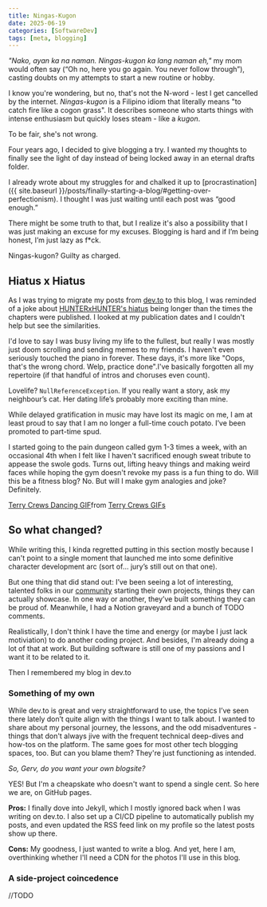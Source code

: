 ```yaml
---
title: Ningas-Kugon
date: 2025-06-19
categories: [SoftwareDev]
tags: [meta, blogging]
---
```


_"Nako, ayan ka na naman. Ningas-kugon ka lang naman eh,"_ my mom would often say (“Oh no, here you go again. You never follow through”), casting doubts on my attempts to start a new routine or hobby.

I know you're wondering, but no, that's not the N-word - lest I get cancelled by the internet.
_Ningas-kugon_ is a Filipino idiom that literally means "to catch fire like a cogon grass". It describes someone who starts things with intense enthusiasm but quickly loses steam - like a _kugon_.

To be fair, she's not wrong.

Four years ago, I decided to give blogging a try. I wanted my thoughts to finally see the light of day instead of being locked away in an eternal drafts folder.

I already wrote about my struggles for and chalked it up to [procrastination]({{ site.baseurl }}/posts/finally-starting-a-blog/#getting-over-perfectionism). I thought I was just waiting until each post was “good enough.”

There might be some truth to that, but I realize it's also a possibility that I was just making an excuse for my excuses.
Blogging is hard and if I’m being honest, I’m just lazy as f*ck.

Ningas-kugon? Guilty as charged.

## Hiatus x Hiatus

As I was trying to migrate my posts from [dev.to](https://dev.to/gervg) to this blog, I was reminded of a joke about [HUNTERxHUNTER's hiatus](https://hiatus-hiatus.github.io/) being longer than the times the chapters were published. I looked at my publication dates and I couldn't help but see the similarities.

I'd love to say I was busy living my life to the fullest, but really I was mostly just doom scrolling and sending memes to my friends. I haven't even seriously touched the piano in forever. These days, it's more like "Oops, that's the wrong chord. Welp, practice done".I've basically forgotten all my repertoire (if that handful of intros and choruses even count).

Lovelife? `NullReferenceException`.
If you really want a story, ask my neighbour’s cat. Her dating life’s probably more exciting than mine.

While delayed gratification in music may have lost its magic on me, I am at least proud to say that I am no longer a full-time couch potato. I’ve been promoted to part-time spud.

I started going to the pain dungeon called gym 1-3 times a week, with an occasional 4th when I felt like I haven't sacrificed enough sweat tribute to appease the swole gods. Turns out, lifting heavy things and making weird faces while hoping the gym doesn't revoke my pass is a fun thing to do. Will this be a fitness blog? No. But will I make gym analogies and joke? Definitely.

<div class="tenor-gif-embed" data-postid="13227012" data-share-method="host" data-aspect-ratio="1.68889" data-width="100%"><a href="https://tenor.com/view/terry-crews-dancing-gif-13227012">Terry Crews Dancing GIF</a>from <a href="https://tenor.com/search/terry+crews-gifs">Terry Crews GIFs</a></div> <script type="text/javascript" async src="https://tenor.com/embed.js"></script>

## So what changed?

While writing this, I kinda regretted putting in this section mostly because I can't point to a single moment that launched me into some definitive character development arc (sort of… jury’s still out on that one).

But one thing that did stand out: I’ve been seeing a lot of interesting, talented folks in our [community](https://discord.com/servers/pandesal-dev-748554476398444635) starting their own projects, things they can actually showcase. In one way or another, they’ve built something they can be proud of. Meanwhile, I had a Notion graveyard and a bunch of TODO comments.

Realistically, I don't think I have the time and energy (or maybe I just lack motiviation) to do another coding project. And besides, I'm already doing a lot of that at work. But building software is still one of my passions and I want it to be related to it.

Then I remembered my blog in dev.to

### Something of my own

While dev.to is great and very straightforward to use, the topics I’ve seen there lately don’t quite align with the things I want to talk about. I wanted to share about my personal journey, the lessons, and the odd misadventures - things that don't always jive with the frequent technical deep-dives and how-tos on the platform. The same goes for most other tech blogging spaces, too. But can you blame them? They're just functioning as intended.

_So, Gerv, do you want your own blogsite?_

YES! But I'm a cheapskate who doesn't want to spend a single cent. So here we are, on GitHub pages.

**Pros:** I finally dove into Jekyll, which I mostly ignored back when I was writing on dev.to. I also set up a CI/CD pipeline to automatically publish my posts, and even updated the RSS feed link on my profile so the latest posts show up there.

**Cons:** My goodness, I just wanted to write a blog. And yet, here I am, overthinking whether I'll need a CDN for the photos I'll use in this blog.

### A side-project coincedence

//TODO


